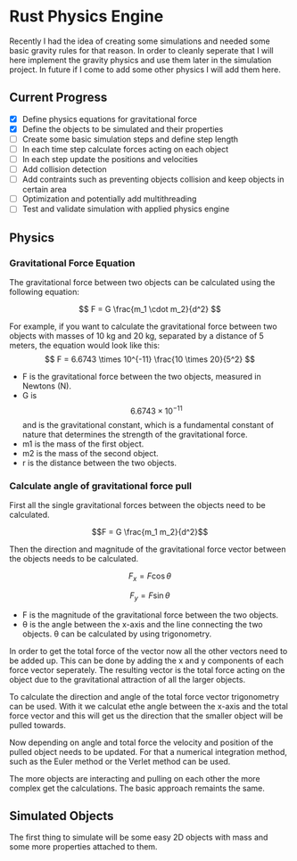 # Rust Physics Engine

Recently I had the idea of creating some simulations and needed some basic gravity rules for that reason. In order to cleanly seperate that I will here implement the gravity physics and use them later in the simulation project. In future if I come to add some other physics I will add them here.

## Current Progress

- [x] Define physics equations for gravitational force
- [x] Define the objects to be simulated and their properties
- [ ] Create some basic simulation steps and define step length
- [ ] In each time step calculate forces acting on each object
- [ ] In each step update the positions and velocities
- [ ] Add collision detection
- [ ] Add contraints such as preventing objects collision and keep objects in certain area
- [ ] Optimization and potentially add multithreading
- [ ] Test and validate simulation with applied physics engine

## Physics

### Gravitational Force Equation

The gravitational force between two objects can be calculated using the following equation:

$$ F = G \frac{m_1 \cdot m_2}{d^2} $$

For example, if you want to calculate the gravitational force between two objects with masses of 10 kg and 20 kg, separated by a distance of 5 meters, the equation would look like this: $$ F = 6.6743 \times 10^{-11} \frac{10 \times 20}{5^2} $$

- F is the gravitational force between the two objects, measured in Newtons (N).
- G is $$ 6.6743 × 10^{-11} $$ and is the gravitational constant, which is a fundamental constant of nature that determines the strength of the gravitational force.
- m1 is the mass of the first object.
- m2 is the mass of the second object.
- r is the distance between the two objects.

### Calculate angle of gravitational force pull

First all the single gravitational forces between the objects need to be calculated.

$$F = G \frac{m_1 m_2}{d^2}$$

Then the direction and magnitude of the gravitational force vector between the objects needs to be calculated.

$$F_x = F \cos{\theta}$$

$$F_y = F \sin{\theta}$$

- F is the magnitude of the gravitational force between the two objects.
- θ is the angle between the x-axis and the line connecting the two objects. θ can be calculated by using trigonometry.

In order to get the total force of the vector now all the other vectors need to be added up. This can be done by adding the x and y components of each force vector seperately. The resulting vector is the total force acting on the object due to the gravitational attraction of all the larger objects.

To calculate the direction and angle of the total force vector trigonometry can be used. With it we calculat ethe angle between the x-axis and the total force vector and this will get us the direction that the smaller object will be pulled towards.

Now depending on angle and total force the velocity and position of the pulled object needs to be updated. For that a numerical integration method, such as the Euler method or the Verlet method can be used.

The more objects are interacting and pulling on each other the more complex get the calculations. The basic approach remaints the same.

## Simulated Objects

The first thing to simulate will be some easy 2D objects with mass and some more properties attached to them.